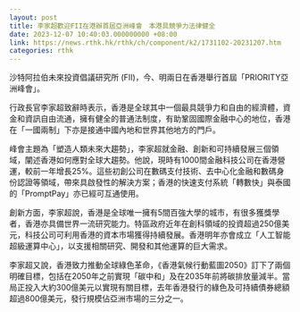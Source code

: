 ```yaml
---
layout: post
title: 李家超歡迎FII在港辦首屆亞洲峰會　本港具競爭力法律健全
date: 2023-12-07 10:40:03.000000000 +08:00
link: https://news.rthk.hk/rthk/ch/component/k2/1731102-20231207.htm
categories: rthk
---
```


沙特阿拉伯未來投資倡議研究所 (FII)，今、明兩日在香港舉行首屆「PRIORITY亞洲峰會」。

行政長官李家超致辭時表示，香港是全球其中一個最具競爭力和自由的經濟體，資金和資訊自由流通，擁有健全的普通法制度，有助鞏固國際金融中心的地位，香港在「一國兩制」下亦是接通中國內地和世界其他地方的門戶。

峰會主題為「塑造人類未來大趨勢」，李家超就金融、創新和可持續發展三個領域，闡述香港如何應對全球大趨勢。他說，現時有1000間金融科技公司在香港營運，較前一年增長25%。這些初創公司在數碼支付技術、去中心化金融和數碼身份認證等領域，帶來具啟發性的解決方案；香港的快速支付系統「轉數快」與泰國的「PromptPay」亦已經可互通使用。

創新方面，李家超說，香港是全球唯一擁有5間百強大學的城市，有很多獲獎學者，香港亦具備世界一流研究能力。特區政府近年在創科領域的投資超過250億美元，科技公司可利用香港的資本市場獲得持續發展。香港明年亦會成立「人工智能超級運算中心」，以支援相關研究、開發和其他運算的巨大需求。

李家超又說，香港致力推動全球綠色革命，《香港氣候行動藍圖2050》訂下了兩個明確目標，包括在2050年之前實現「碳中和」及在2035年前將碳排放量減半。當局正投入大約300億美元以實現有關目標，去年香港發行的綠色及可持續債券總額超過800億美元，發行規模佔亞洲市場的三分之一。
